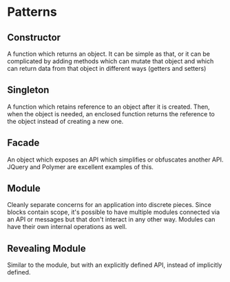 # Patterns

## Constructor

A function which returns an object. It can be simple as that, or it can be complicated by adding methods which can mutate that object and which can return data from that object in different ways (getters and setters)

## Singleton

A function which retains reference to an object after it is created. Then, when the object is needed, an enclosed function returns the reference to the object instead of creating a new one.

## Facade

An object which exposes an API which simplifies or obfuscates another API. JQuery and Polymer are excellent examples of this.

## Module

Cleanly separate concerns for an application into discrete pieces. Since blocks contain scope, it's possible to have multiple modules connected via an API or messages but that don't interact in any other way. Modules can have their own internal operations as well.

## Revealing Module

Similar to the module, but with an explicitly defined API, instead of implicitly defined.